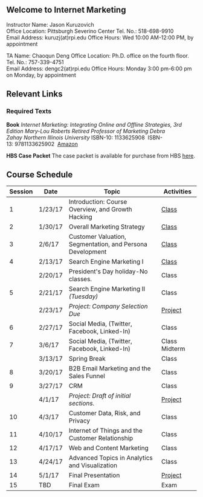 ## Welcome to Internet Marketing

Instructor Name: Jason Kuruzovich	  
Office Location: Pittsburgh Severino Center
Tel. No.:	 518-698-9910 		             
Email Address: kuruzj(at)rpi.edu
Office Hours: Wed 10:00 AM-12:00 PM, by appointment 			

TA Name: Chaoqun Deng	 Office 
Location: Ph.D. office on the fourth floor.
Tel. No.:	 757-339-4751			 
Email Address: dengc2(at)rpi.edu
Office Hours: Monday 3:00 pm-6:00 pm on Monday, by appointment 	

## Relevant Links

### Required Texts
**Book**
*Internet Marketing: Integrating Online and Offline Strategies, 3rd Edition Mary-Lou Roberts Retired Professor of Marketing Debra Zahay Northern Illinois University*
ISBN-10: 1133625908  ISBN-13: 9781133625902 
[Amazon](https://www.amazon.com/Internet-Marketing-Integrating-Offline-Strategies/dp/1133625908)

**HBS Case Packet** 
The case packet is available for purchase from HBS [here](http://cb.hbsp.harvard.edu/cbmp/access/59602460).

## Course Schedule

| Session | Date    | Topic                                                     | Activities |
|---------|---------|-----------------------------------------------------------|------|
| 1       | 1/23/17 | Introduction: Course Overview, and Growth Hacking         | [Class](https://gist.github.com/jkuruzovich/bc4da3fb9b16c929bdb475802d3bc1fe) |
| 2       | 1/30/17 | Overall Marketing Strategy                                | [Class](https://gist.github.com/jkuruzovich/03e03b1cd27df3546d6c36f6ca4c0f18)  |
| 3       | 2/6/17  | Customer Valuation, Segmentation, and Persona Development | [Class](https://gist.github.com/jkuruzovich/961a270f0c1f7efb124f12d61d4bd1f8)|
| 4       | 2/13/17 | Search Engine Marketing I                                 | [Class](https://gist.github.com/jkuruzovich/85214af89b8c7f204f4f20e52beb13b4) |
|         | 2/20/17 | President's Day holiday-No classes.                       | Class |
| 5       | 2/21/17 | Search Engine Marketing II *(Tuesday)*                    | Class |
|         | 2/23/17 | *Project: Company Selection Due*                          | [Project](https://gist.github.com/jkuruzovich/8cb657a0220906c99e1aa2db92becc9c) |
| 6       | 2/27/17 | Social Media, (Twitter, Facebook, Linked-In)              | Class |
| 7       | 3/6/17  | Social Media, (Twitter, Facebook, Linked-In)              | Class Midterm |
|         | 3/13/17 | Spring Break                                              | Class |
| 8       | 3/20/17 | B2B Email Marketing and the Sales Funnel                  | Class |
| 9       | 3/27/17 | CRM                                                       | Class |
|         | 4/1/17  | *Project: Draft of initial sections.*                     | [Project](https://gist.github.com/jkuruzovich/8cb657a0220906c99e1aa2db92becc9c) |
| 10      | 4/3/17  | Customer Data, Risk, and Privacy                          | Class |
| 11      | 4/10/17 | Internet of Things and the Customer Relationship          | Class |
| 12      | 4/17/17 | Web and Content Marketing                                 | Class |
| 13      | 4/24/17 | Advanced Topics in Analytics and Visualization            | Class |
| 14      | 5/1/17  | Final Presentation                                        | [Project](https://gist.github.com/jkuruzovich/8cb657a0220906c99e1aa2db92becc9c) |
| 15      | TBD     | Final Exam                                                | Exam |
